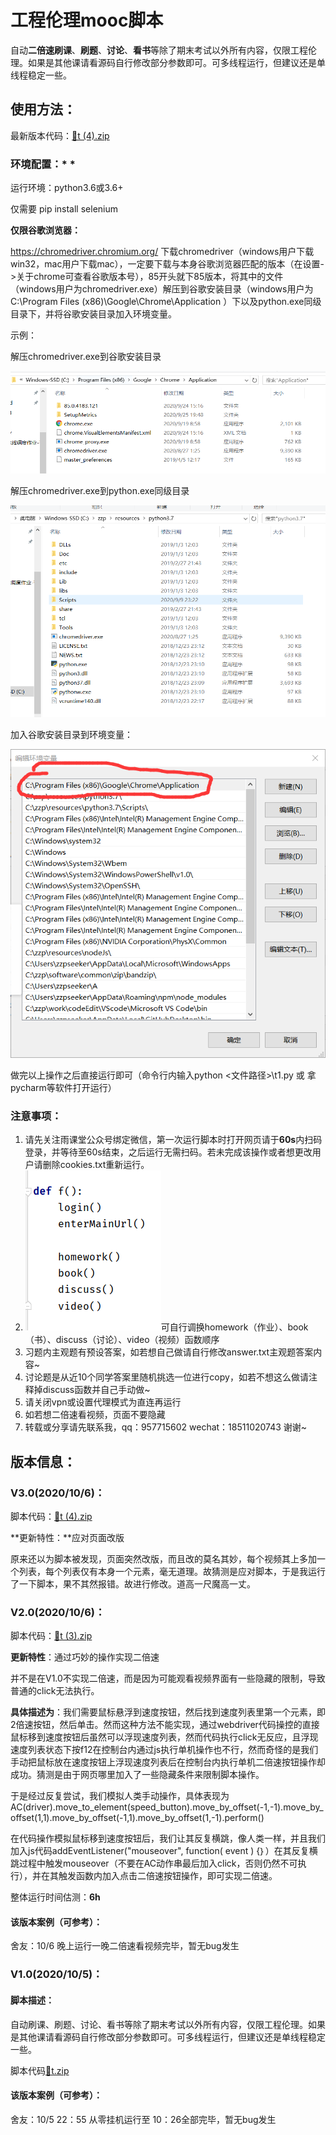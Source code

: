 # 工程伦理mooc脚本
自动**二倍速刷课**、**刷题**、**讨论**、**看书**等除了期末考试以外所有内容，仅限工程伦理。如果是其他课请看源码自行修改部分参数即可。可多线程运行，但建议还是单线程稳定一些。



## 使用方法：

最新版本代码：[📎t (4).zip](https://www.yuque.com/attachments/yuque/0/2020/zip/567404/1602523122644-e001e2ea-f30e-4dc1-81a5-cf2314c3b6e7.zip)



### 环境配置：* *

运行环境：python3.6或3.6+

仅需要 pip install selenium



**仅限谷歌浏览器：**

https://chromedriver.chromium.org/ 下载chromedriver（windows用户下载win32，mac用户下载mac），一定要下载与本身谷歌浏览器匹配的版本（在设置->关于chrome可查看谷歌版本号），85开头就下85版本，将其中的文件（windows用户为chromedriver.exe）解压到谷歌安装目录（windows用户为 C:\Program Files (x86)\Google\Chrome\Application ）下以及python.exe同级目录下，并将谷歌安装目录加入环境变量。



示例：

解压chromedriver.exe到谷歌安装目录

![image.png](README.assets/image-1603247630084.png)

解压chromedriver.exe到python.exe同级目录



![image.png](README.assets/image-1603247629167.png)



加入谷歌安装目录到环境变量：

![image.png](README.assets/image.png)



做完以上操作之后直接运行即可（命令行内输入python <文件路径>\t1.py 或 拿pycharm等软件打开运行）



### 注意事项：

1. 请先关注雨课堂公众号绑定微信，第一次运行脚本时打开网页请于**60s**内扫码登录，并等待至60s结束，之后运行无需扫码。若未完成该操作或者想更改用户请删除cookies.txt重新运行。
2. ![image.png](README.assets/image-1603247629830.png)可自行调换homework（作业）、book（书）、discuss（讨论）、video（视频）函数顺序
3. 习题内主观题有预设答案，如若想自己做请自行修改answer.txt主观题答案内容~
4. 讨论题是从近10个同学答案里随机挑选一位进行copy，如若不想这么做请注释掉discuss函数并自己手动做~
5. 请关闭vpn或设置代理模式为直连再运行
6. 如若想二倍速看视频，页面不要隐藏
7. 转载或分享请先联系我，qq：957715602  wechat：18511020743 谢谢~



##  

## 版本信息：

### V3.0(2020/10/6)：

脚本代码：[📎t (4).zip](https://www.yuque.com/attachments/yuque/0/2020/zip/567404/1602523122644-e001e2ea-f30e-4dc1-81a5-cf2314c3b6e7.zip)

**更新特性：**应对页面改版



原来还以为脚本被发现，页面突然改版，而且改的莫名其妙，每个视频其上多加一个列表，每个列表仅有本身一个元素，毫无道理。故猜测是应对脚本，于是我运行了一下脚本，果不其然报错。故进行修改。道高一尺魔高一丈。

### V2.0(2020/10/6)：

脚本代码：[📎t (3).zip](https://www.yuque.com/attachments/yuque/0/2020/zip/567404/1601968061099-e1a1a46e-800b-4b3d-a29e-0c5cf7c3ef93.zip)

**更新特性**：通过巧妙的操作实现二倍速



并不是在V1.0不实现二倍速，而是因为可能观看视频界面有一些隐藏的限制，导致普通的click无法执行。

**具体描述为**：我们需要鼠标悬浮到速度按钮，然后找到速度列表里第一个元素，即2倍速按钮，然后单击。然而这种方法不能实现，通过webdriver代码操控的直接鼠标移到速度按钮后虽然可以浮现速度列表，然而代码执行click无反应，且浮现速度列表状态下按f12在控制台内通过js执行单机操作也不行，然而奇怪的是我们手动把鼠标放在速度按钮上浮现速度列表后在控制台内执行单机二倍速按钮操作却成功。猜测是由于网页哪里加入了一些隐藏条件来限制脚本操作。



于是经过反复尝试，我们模拟人类手动操作，具体表现为AC(driver).move_to_element(speed_button).move_by_offset(-1,-1).move_by_offset(1,1).move_by_offset(-1,1).move_by_offset(1,-1).perform()

在代码操作模拟鼠标移到速度按钮后，我们让其反复横跳，像人类一样，并且我们加入js代码addEventListener("mouseover", function( event ) {｝）在其反复横跳过程中触发mouseover（不要在AC动作串最后加入click，否则仍然不可执行），并在其触发函数内加入点击二倍速按钮操作，即可实现二倍速。



整体运行时间估测：**6h**



#### 该版本案例（可参考）：

舍友：10/6  晚上运行一晚二倍速看视频完毕，暂无bug发生



### V1.0(2020/10/5)：

#### 脚本描述：

自动刷课、刷题、讨论、看书等除了期末考试以外所有内容，仅限工程伦理。如果是其他课请看源码自行修改部分参数即可。可多线程运行，但建议还是单线程稳定一些。



脚本代码[📎t.zip](https://www.yuque.com/attachments/yuque/0/2020/zip/567404/1601907668270-b5a4bab4-f6ac-4ffa-a50a-5f4080af0758.zip)



#### 该版本案例（可参考）：

舍友：10/5  22：55 从零挂机运行至 10：26全部完毕，暂无bug发生